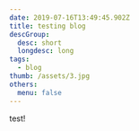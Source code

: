 ```yaml
---
date: 2019-07-16T13:49:45.902Z
title: testing blog
descGroup:
  desc: short
  longdesc: long
tags:
  - blog
thumb: /assets/3.jpg
others:
  menu: false
---
```

test!
